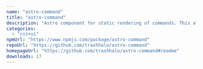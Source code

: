 ```yaml
---
name: "astro-command"
title: "astro-command"
description: "Astro component for static rendering of commands. This allows you build components in any language."
categories:
  - "css+ui"
npmUrl: "https://www.npmjs.com/package/astro-command"
repoUrl: "https://github.com/trashhalo/astro-command"
homepageUrl: "https://github.com/trashhalo/astro-command#readme"
downloads: 17
---
```

